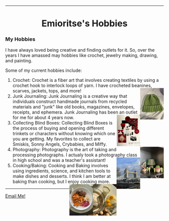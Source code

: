<html>
<head>
<title>Emioritse's Hobbies</title>
</head>
<hr>
<body>
<center><h1>Emioritse's Hobbies</h1></center>
<h3>My Hobbies</h3>
<p>I have always loved being creative and finding outlets for it. So, over the years I have amassed may hobbies like crochet, jewelry making, drawing, and painting.</p>
<p>Some of my current hobbies include:</p>
<ol>
<li>Crochet: Crochet is a fiber art that involves creating textiles by using a crochet hook to interlock loops of yarn. I have crocheted beanines, scarves, jackets, tops, and more! <img src="crochetbeanie.jpeg" width-"100px" height="100px" align=RIGHT>
<li>Junk Journaling: Junk Journaling is a creative way that individuals construct handmade journals from recycled materials and "junk" like old books, magazines, envelopes, receipts, and ephemera. Junk Journaling has been an outlet for me for about 4 years now. <img src="JunkJournal.jpg" width-"100px" height="100px" align=RIGHT>
<li>Collecting Blind Boxes: Collecting Blind Boxes is the process of buying and opening different trinkets or characters without knowing which one you are getting. My favorites to collect are Smiskis, Sonny Angels, Crybabies, and Miffy. <img src="smiski.jpeg" width-"100px" height="100px" align=RIGHT>
<li>Photography: Photography is the art of taking and processing photographs. I actualy took a photography class in high school and was a teacher's assistant! <img src="tower bridge.jpg" width-"100px" height="100px" align=RIGHT> 
<li>Cooking/Baking: Cooking and Baking involves using ingredients, science, and kitchen tools to make dishes and desserts. I think I am better at baking than cooking, but I enjoy cooking more. <img src="baking.jpg" width-"100px" height="100px" align=RIGHT> <img src="cooking.jpg" width-"100px" height="100px" align=RIGHT>
</ol>
</body>
<hr>
<a href=“mailto:emiab_05@tamu.edu”>Email Me!</a>
</html>
